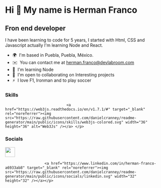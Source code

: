 Hi 👋 My name is Herman Franco
==============================

Fron end developer
------------------

I have been learning to code for 5 years, I started with Html, CSS and Javascript actually I'm learning Node and React.

*   🌍  I'm based in Puebla, Puebla, México.
*   ✉️  You can contact me at [herman.franco@devlabroom.com](mailto:herman.franco@devlabroom.com )
*   🧠  I'm learning Node
*   🤝  I'm open to collaborating on Interesting projects
*   ⚡  I love F1, Ironman and to play soccer

### Skills<p align="left">
                                <a href="https://web3js.readthedocs.io/en/v1.7.1/#" target="_blank" rel="noreferrer"><img src="https://raw.githubusercontent.com/danielcranney/readme-generator/main/public/icons/skills/web3js-colored.svg" width="36" height="36" alt="Web3Js" /></a> </p>
                                
 ### Socials
 <p align="left"><a href="https://www.github.com/hermFranco" target="_blank" rel="noreferrer"><img src="https://raw.githubusercontent.com/danielcranney/readme-generator/main/public/icons/socials/github.svg" width="32" height="32" /></a>
                          
                      <a href="https://www.linkedin.com/in/herman-franco-a6933ab8" target="_blank" rel="noreferrer"><img src="https://raw.githubusercontent.com/danielcranney/readme-generator/main/public/icons/socials/linkedin.svg" width="32" height="32" /></a></p>
